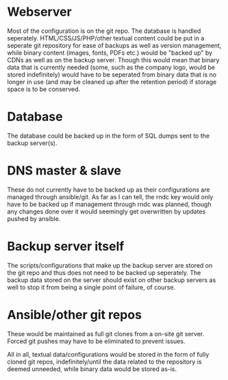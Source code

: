 # Webserver
Most of the configuration is on the git repo. The database is handled seperately.
HTML/CSS/JS/PHP/other textual content could be put in a seperate git repository for ease of backups
as well as version management, while binary content (images, fonts, PDFs etc.) would be
"backed up" by CDNs as well as on the backup server. Though this would mean that binary data
that is currently needed (some, such as the company logo, would be stored indefinitely)
would have to be seperated from binary data that is no longer in use
(and may be cleaned up after the retention period) if storage space is to be conserved.

# Database
The database could be backed up in the form of SQL dumps sent to the backup server(s).

# DNS master & slave
These do not currently have to be backed up as their configurations are managed
through ansible/git. As far as I can tell, the rndc key would only have to be backed up
if management through rndc was planned, though any changes done over it would seemingly
get overwritten by updates pushed by ansible.

# Backup server itself
The scripts/configurations that make up the backup server are stored on the git repo
and thus does not need to be backed up seperately. The backup data stored on the server
should exist on other backup servers as well to stop it from being a single point of failure,
of course.

# Ansible/other git repos
These would be maintained as full git clones from a on-site git server. Forced git pushes
may have to be eliminated to prevent issues.


All in all, textual data/configurations would be stored in the form of fully cloned git repos,
indefinitely/until the data related to the repository is deemed unneeded,
while binary data would be stored as-is.
